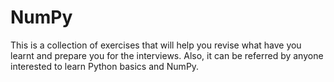 # NumPy

This is a collection of exercises that will help you revise what have you learnt and prepare you for the interviews. Also, it can be referred by anyone interested to learn Python basics and NumPy.
